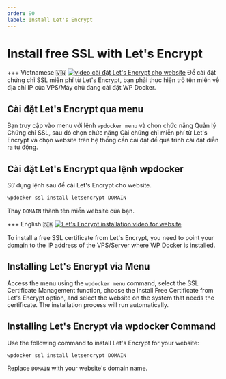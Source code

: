 ```yaml
---
order: 90
label: Install Let's Encrypt
---
```

# Install free SSL with Let's Encrypt

+++ Vietnamese 🇻🇳
[![video cài đặt Let's Encrypt cho website](https://asciinema.org/a/zY9xZJCVNDIWfxNifXpE83Xxj.svg)](https://asciinema.org/a/zY9xZJCVNDIWfxNifXpE83Xxj)
Để cài đặt chứng chỉ SSL miễn phí từ Let's Encrypt, bạn phải thực hiện trỏ tên miền về địa chỉ IP của VPS/Máy chủ đang cài đặt WP Docker.

## Cài đặt Let's Encrypt qua menu

Bạn truy cập vào menu với lệnh `wpdocker menu` và chọn chức năng Quản lý Chứng chỉ SSL, sau đó chọn chức năng Cài chứng chỉ miễn phí từ Let's Encrypt và chọn website trên hệ thống cần cài đặt để quá trình cài đặt diễn ra tự động.

## Cài đặt Let's Encrypt qua lệnh wpdocker

Sử dụng lệnh sau để cài Let's Encrypt cho website.

```bash
wpdocker ssl install letsencrypt DOMAIN
```

Thay `DOMAIN` thành tên miền website của bạn.

+++ English 🇬🇧
[![Let's Encrypt installation video for website](https://asciinema.org/a/zY9xZJCVNDIWfxNifXpE83Xxj.svg)](https://asciinema.org/a/zY9xZJCVNDIWfxNifXpE83Xxj)

To install a free SSL certificate from Let's Encrypt, you need to point your domain to the IP address of the VPS/Server where WP Docker is installed.

## Installing Let's Encrypt via Menu

Access the menu using the `wpdocker menu` command, select the SSL Certificate Management function, choose the Install Free Certificate from Let's Encrypt option, and select the website on the system that needs the certificate. The installation process will run automatically.

## Installing Let's Encrypt via wpdocker Command

Use the following command to install Let's Encrypt for your website:

```bash
wpdocker ssl install letsencrypt DOMAIN
```

Replace `DOMAIN` with your website's domain name.